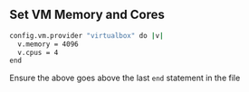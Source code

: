 ## Set VM Memory and Cores

```bash
config.vm.provider "virtualbox" do |v|
  v.memory = 4096
  v.cpus = 4
end
```
Ensure the above goes above the last `end` statement in the file

